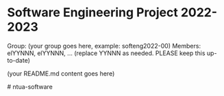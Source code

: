 # Software Engineering Project 2022-2023

Group: (your group goes here, example: softeng2022-00)
Members: elYYNNN, elYYNNN, ... (replace YYNNN as needed. PLEASE keep this up-to-date)
  
  
  
(your README.md content goes here)

#   n t u a - s o f t w a r e  
 